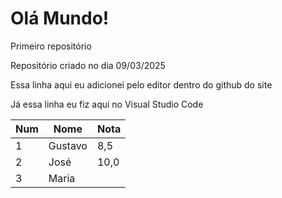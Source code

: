 # Olá Mundo!
 Primeiro repositório 

 Repositório criado no dia 09/03/2025

 Essa linha aqui eu adicionei pelo editor dentro do github do site

 Já essa linha eu fiz aqui no Visual Studio Code


 Num | Nome | Nota
 ---|---|---
 1|Gustavo|8,5
 2|José|10,0
 3|Maria|
 

